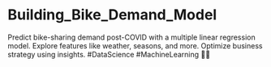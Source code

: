 # Building_Bike_Demand_Model
Predict bike-sharing demand post-COVID with a multiple linear regression model. Explore features like weather, seasons, and more. Optimize business strategy using insights. #DataScience #MachineLearning 🚴‍♂️
